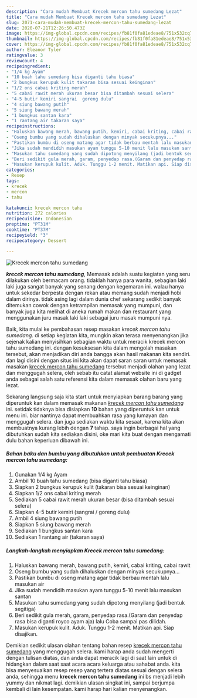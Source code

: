 ```yaml
---
description: "Cara mudah Membuat Krecek mercon tahu sumedang Lezat"
title: "Cara mudah Membuat Krecek mercon tahu sumedang Lezat"
slug: 2071-cara-mudah-membuat-krecek-mercon-tahu-sumedang-lezat
date: 2020-07-21T12:26:50.473Z
image: https://img-global.cpcdn.com/recipes/fb81f0fa81edeae8/751x532cq70/krecek-mercon-tahu-sumedang-foto-resep-utama.jpg
thumbnail: https://img-global.cpcdn.com/recipes/fb81f0fa81edeae8/751x532cq70/krecek-mercon-tahu-sumedang-foto-resep-utama.jpg
cover: https://img-global.cpcdn.com/recipes/fb81f0fa81edeae8/751x532cq70/krecek-mercon-tahu-sumedang-foto-resep-utama.jpg
author: Eleanor Tyler
ratingvalue: 3
reviewcount: 4
recipeingredient:
- "1/4 kg Ayam"
- "10 buah tahu sumedang bisa diganti tahu biasa"
- "2 bungkus kerupuk kulit takaran bisa sesuai keinginan"
- "1/2 ons cabai kriting merah"
- "5 cabai rawit merah ukuran besar bisa ditambah sesuai selera"
- "4-5 butir kemiri sangrai  goreng dulu"
- "4 siung bawang putih"
- "5 siung bawang merah"
- "1 bungkus santan kara"
- "1 rantang air takaran saya"
recipeinstructions:
- "Haluskan bawang merah, bawang putih, kemiri, cabai kriting, cabai rawit"
- "Oseng bumbu yang sudah dihaluskan dengan minyak secukupnya..."
- "Pastikan bumbu di oseng matang agar tidak berbau mentah lalu masukan air"
- "Jika sudah mendidih masukan ayam tunggu 5-10 menit lalu masukan santan"
- "Masukan tahu sumedang yang sudah dipotong menyilang (jadi bentuk segitiga)"
- "Beri sedikit gula merah, garam, penyedap rasa.(Garam dan penyedap rasa bisa diganti royco ayam aja) lalu Coba sampai pas dilidah."
- "Masukan kerupuk kulit. Aduk. Tunggu 1-2 menit. Matikan api. Siap disajikan."
categories:
- Resep
tags:
- krecek
- mercon
- tahu

katakunci: krecek mercon tahu 
nutrition: 272 calories
recipecuisine: Indonesian
preptime: "PT31M"
cooktime: "PT37M"
recipeyield: "3"
recipecategory: Dessert

---
```



![Krecek mercon tahu sumedang](https://img-global.cpcdn.com/recipes/fb81f0fa81edeae8/751x532cq70/krecek-mercon-tahu-sumedang-foto-resep-utama.jpg)

<b><i>krecek mercon tahu sumedang</i></b>, Memasak adalah suatu kegiatan yang seru dilakukan oleh bermacam orang. tidaklah hanya para wanita, sebagian laki laki juga sangat banyak yang senang dengan kegemaran ini. walau hanya untuk sekedar berpesta dengan rekan atau memang sudah menjadi hobi dalam dirinya. tidak asing lagi dalam dunia chef sekarang sedikit banyak ditemukan cowok dengan ketrampilan memasak yang mumpuni, dan banyak juga kita melihat di aneka rumah makan dan restaurant yang menggunakan juru masak laki laki sebagai juru masak mumpuni nya.

Baik, kita mulai ke pembahasan resep masakan <i>krecek mercon tahu sumedang</i>. di setiap kegiatan kita, mungkin akan terasa menyenangkan jika sejenak kalian menyisihkan sebagian waktu untuk meracik krecek mercon tahu sumedang ini. dengan kesuksesan kita dalam mengolah masakan tersebut, akan menjadikan diri anda bangga akan hasil makanan kita sendiri. dan lagi disini dengan situs ini kita akan dapat saran saran untuk memasak masakan <u>krecek mercon tahu sumedang</u> tersebut menjadi olahan yang lezat dan menggugah selera, oleh sebab itu catat alamat website ini di gadget anda sebagai salah satu referensi kita dalam memasak olahan baru yang lezat.




Sekarang langsung saja kita start untuk menyiapkan barang barang yang diperuntuk kan dalam memasak makanan <u><i>krecek mercon tahu sumedang</i></u> ini. setidak tidaknya bisa disiapkan <b>10</b> bahan yang diperuntuk kan untuk menu ini. biar nantinya dapat membuahkan rasa yang lumayan dan menggugah selera. dan juga sediakan waktu kita sesaat, karena kita akan membuatnya kurang lebih dengan <b>7</b> tahap. saya ingin berbagai hal yang dibutuhkan sudah kita sediakan disini, oke mari kita buat dengan mengamati dulu bahan keperluan dibawah ini.

<!--inarticleads1-->

##### Bahan baku dan bumbu yang dibutuhkan untuk pembuatan Krecek mercon tahu sumedang:

1. Gunakan 1/4 kg Ayam
1. Ambil 10 buah tahu sumedang (bisa diganti tahu biasa)
1. Siapkan 2 bungkus kerupuk kulit (takaran bisa sesuai keinginan)
1. Siapkan 1/2 ons cabai kriting merah
1. Sediakan 5 cabai rawit merah ukuran besar (bisa ditambah sesuai selera)
1. Siapkan 4-5 butir kemiri (sangrai / goreng dulu)
1. Ambil 4 siung bawang putih
1. Siapkan 5 siung bawang merah
1. Sediakan 1 bungkus santan kara
1. Sediakan 1 rantang air (takaran saya)




<!--inarticleads2-->

##### Langkah-langkah menyiapkan Krecek mercon tahu sumedang:

1. Haluskan bawang merah, bawang putih, kemiri, cabai kriting, cabai rawit
1. Oseng bumbu yang sudah dihaluskan dengan minyak secukupnya...
1. Pastikan bumbu di oseng matang agar tidak berbau mentah lalu masukan air
1. Jika sudah mendidih masukan ayam tunggu 5-10 menit lalu masukan santan
1. Masukan tahu sumedang yang sudah dipotong menyilang (jadi bentuk segitiga)
1. Beri sedikit gula merah, garam, penyedap rasa.(Garam dan penyedap rasa bisa diganti royco ayam aja) lalu Coba sampai pas dilidah.
1. Masukan kerupuk kulit. Aduk. Tunggu 1-2 menit. Matikan api. Siap disajikan.




Demikian sedikit ulasan olahan tentang bahan resep <u>krecek mercon tahu sumedang</u> yang menggugah selera. kami harap anda sudah mengerti dengan tulisan diatas, dan anda dapat meracik lagi di saat lain untuk di hidangkan dalam saat saat acara acara keluarga atau sahabat anda. kita bisa menyesuaikan resep resep yang tertera diatas sesuai dengan selera anda, sehingga menu <b>krecek mercon tahu sumedang</b> ini bs menjadi lebih yummy dan nikmat lagi. demikian ulasan singkat ini, sampai berjumpa kembali di lain kesempatan. kami harap hari kalian menyenangkan.
